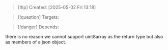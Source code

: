 
>[!tip] Created: [2025-05-02 Fri 13:18]

>[!question] Targets: 

>[!danger] Depends: 

there is no reason we cannot support uint8array as the return type but also as members of a json object.